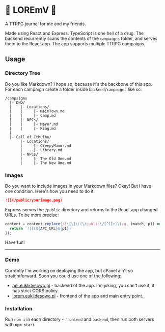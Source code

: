 # 🚧 LOREmV 🚧

A TTRPG journal for me and my friends.

Made using React and Express. TypeScript is one hell of a drug.
The backend recurrently scans the contents of the `campaigns` folder, and serves them to the React app. The app supports multiple TTRPG campaigns.


## Usage

### Directory Tree

Do you like Markdown? I hope so, because it's the backbone of this app. For each campaign create a folder inside `backend/campaigns` like so:
```
/campaigns
  |- DND/
  |    |- Locations/
  |    |     |- MainTown.md
  |    |     |- Camp.md
  |    |- NPCs/
  |    |     |- Mayor.md
  |    |     |- King.md
  |  
  |- Call of Cthulhu/
       |- Locations/
       |     |- CreepyManor.md
       |     |- Library.md
       |- NPCs/
       |     |- The Old One.md
       |     |- The New One.md
```

### Images

Do you want to include images in your Markdown files? Okay! But I have one condition. Here's how you need to do it:
```md
![](/public/yourimage.png)
```
Express serves the `/public` directory and returns to the React app changed URLs. To be more precise:
```ts
content = content.replace(/!\[\]\((\/public\/[^)]+)\)/g, (match, p1) => {
  return `![](${API_URL}${p1})`
});
```
Have fun!

---

### Demo

Currently I'm working on deploying the app, but cPanel ain't so straightforward. Soon you could use one of the following:

- [api.euklidesowo.pl](https://api.euklidesowo.pl) - backend of the app. I'm joking, you can't use it, it has strict CORS policy.
- [lorem.euklidesowo.pl](https://lorem.euklidesowo.pl) - frontend of the app and main entry point.

### Installation

Run `npm i` in each directory - `frontend` and `backend`, then run both servers with `npm start`



